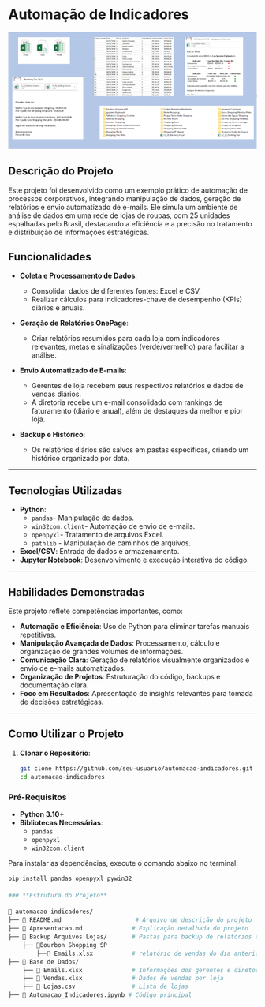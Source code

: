 # **Automação de Indicadores**

![Automação de Processos](imagem/capa.png) <!-- Substitua por uma imagem ou banner do projeto, se preferir -->

## **Descrição do Projeto**

Este projeto foi desenvolvido como um exemplo prático de automação de processos corporativos, integrando manipulação de dados, geração de relatórios e envio automatizado de e-mails. Ele simula um ambiente de análise de dados em uma rede de lojas de roupas, com 25 unidades espalhadas pelo Brasil, destacando a eficiência e a precisão no tratamento e distribuição de informações estratégicas.

## **Funcionalidades**

- **Coleta e Processamento de Dados**:
  - Consolidar dados de diferentes fontes: Excel e CSV.
  - Realizar cálculos para indicadores-chave de desempenho (KPIs) diários e anuais.

- **Geração de Relatórios OnePage**:
  - Criar relatórios resumidos para cada loja com indicadores relevantes, metas e sinalizações (verde/vermelho) para facilitar a análise.

- **Envio Automatizado de E-mails**:
  - Gerentes de loja recebem seus respectivos relatórios e dados de vendas diários.
  - A diretoria recebe um e-mail consolidado com rankings de faturamento (diário e anual), além de destaques da melhor e pior loja.

- **Backup e Histórico**:
  - Os relatórios diários são salvos em pastas específicas, criando um histórico organizado por data.

---

## **Tecnologias Utilizadas**

- **Python**:
  - `pandas`-  Manipulação de dados.
  - `win32com.client`- Automação de envio de e-mails.
  - `openpyxl`- Tratamento de arquivos Excel.
  - `pathlib` - Manipulação de caminhos de arquivos.
- **Excel/CSV**: Entrada de dados e armazenamento.
- **Jupyter Notebook**: Desenvolvimento e execução interativa do código.

---

## **Habilidades Demonstradas**

Este projeto reflete competências importantes, como:

- **Automação e Eficiência**: Uso de Python para eliminar tarefas manuais repetitivas.
- **Manipulação Avançada de Dados**: Processamento, cálculo e organização de grandes volumes de informações.
- **Comunicação Clara**: Geração de relatórios visualmente organizados e envio de e-mails automatizados.
- **Organização de Projetos**: Estruturação do código, backups e documentação clara.
- **Foco em Resultados**: Apresentação de insights relevantes para tomada de decisões estratégicas.

---

## **Como Utilizar o Projeto**
1. **Clonar o Repositório**:
   ```bash
   git clone https://github.com/seu-usuario/automacao-indicadores.git
   cd automacao-indicadores

### **Pré-Requisitos**

- **Python 3.10+**
- **Bibliotecas Necessárias**:
  - `pandas`
  - `openpyxl`
  - `win32com.client`

Para instalar as dependências, execute o comando abaixo no terminal:

```bash
pip install pandas openpyxl pywin32

### **Estrutura do Projeto**

📂 automacao-indicadores/
├── 📄 README.md                     # Arquivo de descrição do projeto
├── 📄 Apresentacao.md              # Explicação detalhada do projeto
├── 📂 Backup Arquivos Lojas/       # Pastas para backup de relatórios diários
    ├── 📂Bourbon Shopping SP
        ├──📄 Emails.xlsx           # relatório de vendas do dia anterior
├── 📂 Base de Dados/
    ├── 📄 Emails.xlsx              # Informações dos gerentes e diretoria
    ├── 📄 Vendas.xlsx              # Dados de vendas por loja
    ├── 📄 Lojas.csv                # Lista de lojas         
├── 📄 Automacao_Indicadores.ipynb # Código principal


